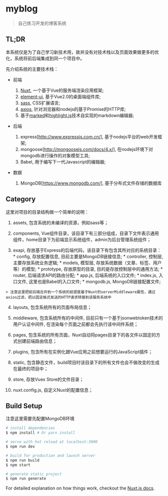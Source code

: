 # myblog

> 自己练习开发的博客系统

## TL;DR

本系统仅是为了自己学习新技术用，故并没有对技术栈以及页面效果做更多的优化，系统将前后端集成到同一个项目中。

先介绍系统的主要技术栈：

* 前端
  1. [Nuxt](https://nuxtjs.org/guide), 一个基于Vue的服务端渲染应用框架;
  2. [element-ui](http://element-cn.eleme.io/#/zh-CN/component/installation), 基于Vue2.0的桌面端组件库;
  3. [sass](https://www.sass.hk/docs/), CSS扩展语言;
  4. [axios](https://www.npmjs.com/package/axios), 针对浏览器和nodejs的基于Promise的HTTP库;
  5. 基于[marked](https://www.npmjs.com/package/marked)和[highlight.js](https://www.npmjs.com/package/highlight.js)技术自实现的markdown编辑器;

* 后端
  1. express[http://www.expressjs.com.cn/], 基于nodejs平台的web开发框架;
  2. mongoose[http://mongoosejs.com/docs/4.x/], 在nodejs环境下对mongodb进行操作的对象模型工具;
  3. Babel, 用于编写下一代Javascript的编辑器;

* 数据
  1. MongoDB[https://www.mongodb.com/], 基于分布式文件存储的数据库

## Category

  这里对项目的目录结构做一个简单的说明：

  1. assets, 包含系统的未编译的资源，例如sass等；

  2. components, Vue组件目录，该目录下有三部分组成，目录下文件表示通用组件，home目录下为前端显示系统组件，admin为后台管理系统组件；

  3. exapi, 存放基于Express的后端代码，该目录下有包含其所对应的系统目录：
    * config, 存放配置信息, 目前主要是MongoDB链接信息;
    * controller, 控制层, 主要存放系统业务逻辑;
    * models, 模型层, 存放系统数据（文章、标签、用户等）的模型;
    * prototype, 存放原型的目录, 目的是存放控制层中的通用方法;
    * router, 后端请求API的路由分配;
    * app.js, 后端系统的入口文件;
    * index.js, 入口文件, 这里也是Babel的入口文件;
    * mongodb.js, MongoDB链接配置文件;

    > 注意这里把前后端合并到一个系统的前提是基于Nuxt的serverMiddleware属性，通过axios过滤，把以固定格式发送的HTTP请求转接到该服务系统中

  4. layouts, 包含系统所有的页面布局信息；

  5. middleware, 包含系统所有的中间件, 目前只有一个基于jsonwebtoken技术的用户认证中间件, 在渲染每个页面之前都会先执行该中间件系统；

  6. pages, 包含系统的所有页面，Nuxt自动将pages目录下的各文件以固定的方式创建前端路由信息；

  7. plugins, 包含所有在实例化跟Vue应用之前想要运行的JavaScript插件；

  8. static, 包含静态文件，build项目时该目录下的所有文件也会不做改变的生成在最终的项目中；

  9. store, 存放Vuex Store的文件目录；

  10. nuxt.config.js, 自定义Nuxt的配置信息；


## Build Setup

注意这里需要先配置MongoDB环境

``` bash
# install dependencies
$ npm install # Or yarn install

# serve with hot reload at localhost:3000
$ npm run dev

# build for production and launch server
$ npm run build
$ npm start

# generate static project
$ npm run generate
```

For detailed explanation on how things work, checkout the [Nuxt.js docs](https://github.com/nuxt/nuxt.js).

